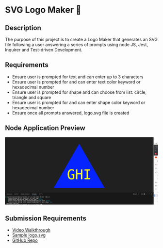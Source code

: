 # SVG Logo Maker 🔨

## Description
The purpose of this project is to create a Logo Maker that generates an SVG file following a user answering a series of prompts using node JS, Jest, Inquirer and Test-driven Development.

## Requirements
- Ensure user is prompted for text and can enter up to 3 characters
- Ensure user is prompted for and can enter text color keyword or hexadecimal number
- Ensure user is prompted for shape and can choose from list: circle, triangle and square
- Ensure user is prompted for and can enter shape color keyword or hexadecimal number
- Ensure once all prompts answered, logo.svg file is created

## Node Application Preview
![Application Screenshot 1](images/svg-logo-maker-1.png)

## Submission Requirements
<!-- TODO: Edit Video Walkthrough Link -->
- [Video Walkthrough](https://drive.google.com/file/d/1aZ-6l4wSP4EAwRjEyxbZfWnp6mxItWTY/view)
- [Sample logo.svg](https://github.com/ajayshans/svg-logo-maker/blob/main/logo.svg)
- [GitHub Repo](https://github.com/ajayshans/svg-logo-maker)